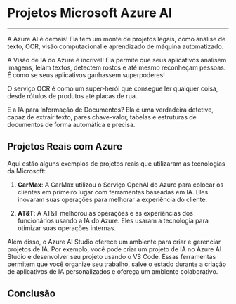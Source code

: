 # Projetos Microsoft Azure AI

--- 

A Azure AI é demais! Ela tem um monte de projetos legais, como análise de texto, OCR, visão computacional e aprendizado de máquina automatizado.

A Visão de IA do Azure é incrível! Ela permite que seus aplicativos analisem imagens, leiam textos, detectem rostos e até mesmo reconheçam pessoas. É como se seus aplicativos ganhassem superpoderes!

O serviço OCR é como um super-herói que consegue ler qualquer coisa, desde rótulos de produtos até placas de rua.

E a IA para Informação de Documentos? Ela é uma verdadeira detetive, capaz de extrair texto, pares chave-valor, tabelas e estruturas de documentos de forma automática e precisa.


## Projetos Reais com Azure

Aqui estão alguns exemplos de projetos reais que utilizaram as tecnologias da Microsoft:

1. **CarMax**: A CarMax utilizou o Serviço OpenAI do Azure para colocar os clientes em primeiro lugar com ferramentas baseadas em IA. Eles inovaram suas operações para melhorar a experiência do cliente.

2. **AT&T**: A AT&T melhorou as operações e as experiências dos funcionários usando a IA do Azure. Eles usaram a tecnologia para otimizar suas operações internas.

Além disso, o Azure AI Studio oferece um ambiente para criar e gerenciar projetos de IA. Por exemplo, você pode criar um projeto de IA no Azure AI Studio e desenvolver seu projeto usando o VS Code. Essas ferramentas permitem que você organize seu trabalho, salve o estado durante a criação de aplicativos de IA personalizados e ofereça um ambiente colaborativo.

## Conclusão
